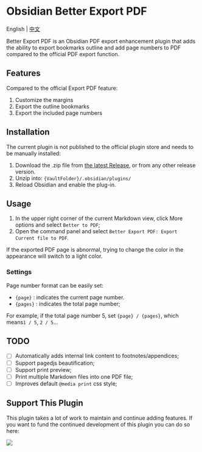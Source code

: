 # Obsidian Better Export PDF

English | [中文](./README.zh.md)

Better Export PDF is an Obsidian PDF export enhancement plugin that adds the ability to export bookmarks outline and add page numbers to PDF compared to the official PDF export function.

## Features

Compared to the official Export PDF feature:

1. Customize the margins
2. Export the outline bookmarks
3. Export the included page numbers

## Installation

The current plugin is not published to the official plugin store and needs to be manually installed:

1. Download the .zip file from [the latest Release](https://github.com/l1xnan/obsidian-better-export-pdf/releases), or from any other release version.
2. Unzip into: `{VaultFolder}/.obsidian/plugins/`
3. Reload Obsidian and enable the plug-in.

## Usage

1. In the upper right corner of the current Markdown view, click More options and select `Better to PDF`;
2. Open the command panel and select `Better Export PDF: Export Current file to PDF`.

If the exported PDF page is abnormal, trying to change the color in the appearance will switch to a light color.

### Settings

Page number format can be easily set:

- `{page}` : indicates the current page number.
- `{pages}` : indicates the total page number;

For example, if the total page number 5, set `{page} / {pages}`, which means`1 / 5`, `2 / 5`...

## TODO

- [ ] Automatically adds internal link content to footnotes/appendices;
- [ ] Support pagedjs beautification;
- [ ] Support print preview;
- [ ] Print multiple Markdown files into one PDF file;
- [ ] Improves default `@media print` css style;

## Support This Plugin

This plugin takes a lot of work to maintain and continue adding features. If you want to fund the continued development of this plugin you can do so here:

<a href="https://www.buymeacoffee.com/l1xnan"><img src="https://img.buymeacoffee.com/button-api/?text=Buy me a coffee&emoji=&slug=nathangeorge&button_colour=6a8696&font_colour=ffffff&font_family=Poppins&outline_colour=000000&coffee_colour=FFDD00"></a>
